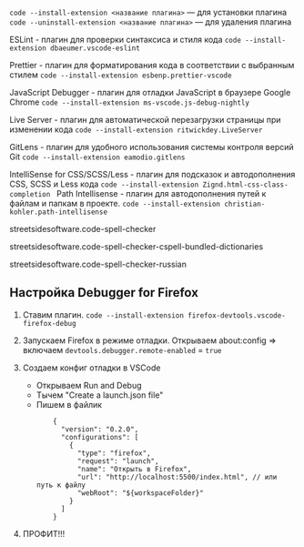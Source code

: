 
`code --install-extension <название плагина>` — для установки плагина
`code --uninstall-extension <название плагина>` — для удаления плагина

ESLint - плагин для проверки синтаксиса и стиля кода 
`code --install-extension dbaeumer.vscode-eslint`

Prettier - плагин для форматирования кода в соответствии с выбранным стилем
`code --install-extension esbenp.prettier-vscode`

JavaScript Debugger - плагин для отладки JavaScript в браузере Google Chrome
`code --install-extension ms-vscode.js-debug-nightly`

Live Server - плагин для автоматической перезагрузки страницы при изменении кода
`code --install-extension ritwickdey.LiveServer`

GitLens - плагин для удобного использования системы контроля версий Git
`code --install-extension eamodio.gitlens`

IntelliSense for CSS/SCSS/Less - плагин для подсказок и автодополнения CSS, SCSS и Less кода
`code --install-extension Zignd.html-css-class-completion
`
Path Intellisense - плагин для автодополнения путей к файлам и папкам в проекте.
`code --install-extension christian-kohler.path-intellisense`

streetsidesoftware.code-spell-checker

streetsidesoftware.code-spell-checker-cspell-bundled-dictionaries

streetsidesoftware.code-spell-checker-russian

## Настройка Debugger for Firefox

1. Ставим плагин.
`code --install-extension firefox-devtools.vscode-firefox-debug`

2. Запускаем Firefox в режиме отладки.
Открываем about:config => включаем `devtools.debugger.remote-enabled` = `true`

3. Создаем конфиг отладки в VSCode
    - Открываем Run and Debug
    - Тычем "Create a launch.json file"
    - Пишем в файлик
        ```
            {
              "version": "0.2.0",
              "configurations": [
                {
                  "type": "firefox",
                  "request": "launch",
                  "name": "Открыть в Firefox",
                  "url": "http://localhost:5500/index.html", // или путь к файлу
                  "webRoot": "${workspaceFolder}"
                }
              ]
            }
        ```
4. ПРОФИТ!!!